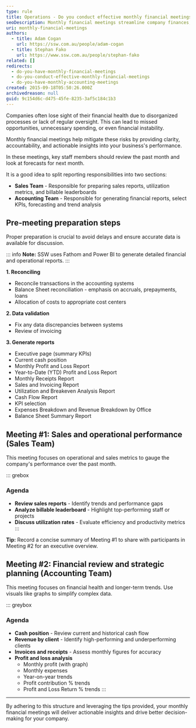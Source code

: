```yaml
---
type: rule
title: Operations - Do you conduct effective monthly financial meetings?
seoDescription: Monthly financial meetings streamline company finances, ensuring transparency and informed decision-making with sales reports, cash position insights, and revenue trends.
uri: monthly-financial-meetings
authors:
  - title: Adam Cogan
    url: https://ssw.com.au/people/adam-cogan
  - title: Stephan Fako
    url: https://www.ssw.com.au/people/stephan-fako
related: []
redirects:
  - do-you-have-monthly-financial-meetings
  - do-you-conduct-effective-monthly-financial-meetings
  - do-you-have-monthly-accounting-meetings
created: 2015-09-18T05:50:26.000Z
archivedreason: null
guid: 9c154d6c-d475-45fe-8235-3af5c184c1b3
---
```


Companies often lose sight of their financial health due to disorganized processes or lack of regular oversight. This can lead to missed opportunities, unnecessary spending, or even financial instability.

Monthly financial meetings help mitigate these risks by providing clarity, accountability, and actionable insights into your business's performance.

<!--endintro-->

In these meetings, key staff members should review the past month and look at forecasts for next month.

It is a good idea to split reporting responsibilities into two sections:

* **Sales Team** - Responsible for preparing sales reports, utilization metrics, and billable leaderboards
* **Accounting Team** - Responsible for generating financial reports, select KPIs, forecasting and trend analysis

## Pre-meeting preparation steps

Proper preparation is crucial to avoid delays and ensure accurate data is available for discussion. 

::: info
**Note:** SSW uses Fathom and Power BI to generate detailed financial and operational reports. 
:::

**1. Reconciling**

* Reconcile transactions in the accounting systems
* Balance Sheet reconciliation - emphasis on accruals, prepayments, loans
* Allocation of costs to appropriate cost centers

**2. Data validation**

* Fix any data discrepancies between systems
* Review of invoicing

**3. Generate reports**

* Executive page (summary KPIs)
* Current cash position
* Monthly Profit and Loss Report
* Year-to-Date (YTD) Profit and Loss Report
* Monthly Receipts Report
* Sales and Invoicing Report
* Utilization and Breakeven Analysis Report
* Cash Flow Report
* KPI selection
* Expenses Breakdown and Revenue Breakdown by Office
* Balance Sheet Summary Report

## Meeting #1: Sales and operational performance (Sales Team)

This meeting focuses on operational and sales metrics to gauge the company's performance over the past month. 

::: grebox
### Agenda

* **Review sales reports** - Identify trends and performance gaps
* **Analyze billable leaderboard** - Highlight top-performing staff or projects
* **Discuss utilization rates** - Evaluate efficiency and productivity metrics
:::

**Tip:** Record a concise summary of Meeting #1 to share with participants in Meeting #2 for an executive overview.

## Meeting #2: Financial review and strategic planning (Accounting Team)

This meeting focuses on financial health and longer-term trends. Use visuals like graphs to simplify complex data.

::: greybox
### Agenda

* **Cash position** - Review current and historical cash flow
* **Revenue by client** - Identify high-performing and underperforming clients
* **Invoices and receipts** - Assess monthly figures for accuracy
* **Profit and loss analysis**
  * Monthly profit (with graph)  
  * Monthly expenses
  * Year-on-year trends
  * Profit contribution % trends
  * Profit and Loss Return % trends 
:::

---

By adhering to this structure and leveraging the tips provided, your monthly financial meetings will deliver actionable insights and drive better decision-making for your company.
